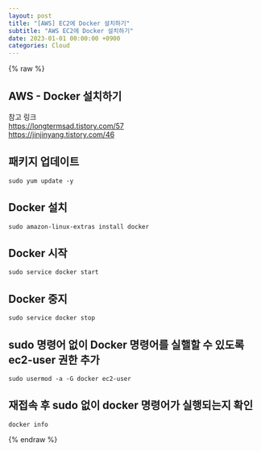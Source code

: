 ```yaml
---
layout: post
title: "[AWS] EC2에 Docker 설치하기"
subtitle: "AWS EC2에 Docker 설치하기"
date: 2023-01-01 00:00:00 +0900
categories: Cloud
---
```

{% raw %}
## AWS - Docker 설치하기  
  
참고 링크  
	https://longtermsad.tistory.com/57  
	https://jinjinyang.tistory.com/46  
  
## 패키지 업데이트  
	sudo yum update -y  
  
## Docker 설치  
	sudo amazon-linux-extras install docker  
  
## Docker 시작  
	sudo service docker start  
  
## Docker 중지  
	sudo service docker stop  
  
## sudo 명령어 없이 Docker 명령어를 실핼할 수 있도록 ec2-user 권한 추가  
	sudo usermod -a -G docker ec2-user  
  
## 재접속 후 sudo 없이 docker 명령어가 실행되는지 확인  
	docker info  
  

{% endraw %}
